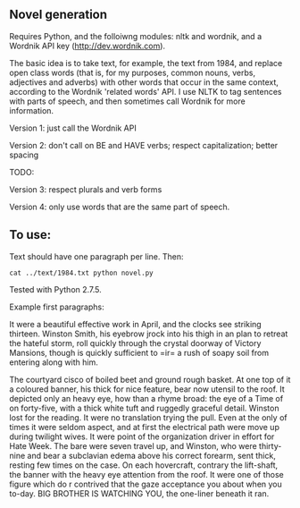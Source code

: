 Novel generation
----------------

Requires Python, and the folloiwng modules: nltk and wordnik, and a Wordnik API key (http://dev.wordnik.com).

The basic idea is to take text, for example, the text from 1984, and replace open class words (that is, 
for my purposes, common nouns, verbs, adjectives and adverbs) with other words that occur in the same
context, according to the Wordnik 'related words' API. I use NLTK to tag sentences with parts of speech,
and then sometimes call Wordnik for more information. 

Version 1: just call the Wordnik API

Version 2: don't call on BE and HAVE verbs; respect capitalization; better spacing

TODO:

Version 3: respect plurals and verb forms

Version 4: only use words that are the same part of speech.

To use:
-------

Text should have one paragraph per line. Then:

    cat ../text/1984.txt python novel.py 
 
Tested with Python 2.7.5.

Example first paragraphs:

It were a beautiful effective work in April, and the clocks see striking thirteen. Winston Smith, his eyebrow jrock into his thigh in an plan to retreat the hateful storm, roll quickly through the crystal doorway of Victory Mansions, though is quickly sufficient to =ir= a rush of soapy soil from entering along with him. 

The courtyard cisco of boiled beet and ground rough basket. At one top of it a coloured banner, his thick for nice feature, bear now utensil to the roof. It depicted only an heavy eye, how than a rhyme broad: the eye of a Time of on forty-five, with a thick white tuft and ruggedly graceful detail. Winston lost for the reading. It were no translation trying the pull. Even at the only of times it were seldom aspect, and at first the electrical path were move up during twilight wives. It were point of the organization driver in effort for Hate Week. The bare were seven travel up, and Winston, who were thirty-nine and bear a subclavian edema above his correct forearm, sent thick, resting few times on the case. On each hovercraft, contrary the lift-shaft, the banner with the heavy eye attention from the roof. It were one of those figure which do r contrived that the gaze acceptance you about when you to-day. BIG BROTHER IS WATCHING YOU, the one-liner beneath it ran. 
